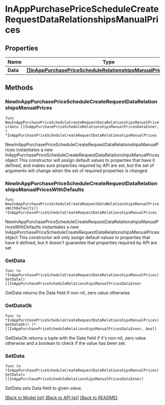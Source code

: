 # InAppPurchasePriceScheduleCreateRequestDataRelationshipsManualPrices

## Properties

Name | Type | Description | Notes
------------ | ------------- | ------------- | -------------
**Data** | [**[]InAppPurchasePriceScheduleRelationshipsManualPricesDataInner**](InAppPurchasePriceScheduleRelationshipsManualPricesDataInner.md) |  | 

## Methods

### NewInAppPurchasePriceScheduleCreateRequestDataRelationshipsManualPrices

`func NewInAppPurchasePriceScheduleCreateRequestDataRelationshipsManualPrices(data []InAppPurchasePriceScheduleRelationshipsManualPricesDataInner, ) *InAppPurchasePriceScheduleCreateRequestDataRelationshipsManualPrices`

NewInAppPurchasePriceScheduleCreateRequestDataRelationshipsManualPrices instantiates a new InAppPurchasePriceScheduleCreateRequestDataRelationshipsManualPrices object
This constructor will assign default values to properties that have it defined,
and makes sure properties required by API are set, but the set of arguments
will change when the set of required properties is changed

### NewInAppPurchasePriceScheduleCreateRequestDataRelationshipsManualPricesWithDefaults

`func NewInAppPurchasePriceScheduleCreateRequestDataRelationshipsManualPricesWithDefaults() *InAppPurchasePriceScheduleCreateRequestDataRelationshipsManualPrices`

NewInAppPurchasePriceScheduleCreateRequestDataRelationshipsManualPricesWithDefaults instantiates a new InAppPurchasePriceScheduleCreateRequestDataRelationshipsManualPrices object
This constructor will only assign default values to properties that have it defined,
but it doesn't guarantee that properties required by API are set

### GetData

`func (o *InAppPurchasePriceScheduleCreateRequestDataRelationshipsManualPrices) GetData() []InAppPurchasePriceScheduleRelationshipsManualPricesDataInner`

GetData returns the Data field if non-nil, zero value otherwise.

### GetDataOk

`func (o *InAppPurchasePriceScheduleCreateRequestDataRelationshipsManualPrices) GetDataOk() (*[]InAppPurchasePriceScheduleRelationshipsManualPricesDataInner, bool)`

GetDataOk returns a tuple with the Data field if it's non-nil, zero value otherwise
and a boolean to check if the value has been set.

### SetData

`func (o *InAppPurchasePriceScheduleCreateRequestDataRelationshipsManualPrices) SetData(v []InAppPurchasePriceScheduleRelationshipsManualPricesDataInner)`

SetData sets Data field to given value.



[[Back to Model list]](../README.md#documentation-for-models) [[Back to API list]](../README.md#documentation-for-api-endpoints) [[Back to README]](../README.md)


